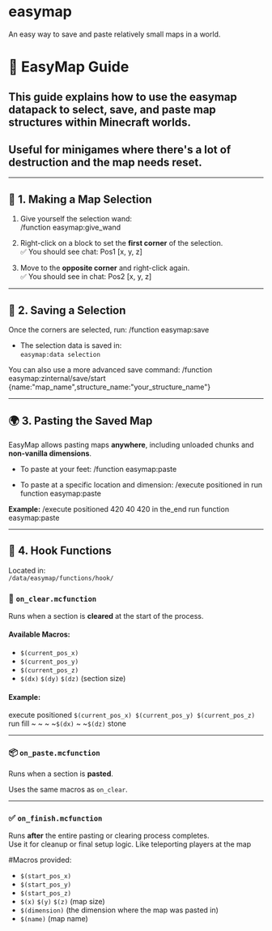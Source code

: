 # easymap
 An easy way to save and paste relatively small maps in a world.

# 📘 EasyMap Guide

## This guide explains how to use the easymap datapack to select, save, and paste map structures within Minecraft worlds.

## Useful for minigames where there's a lot of destruction and the map needs reset.

---

## 📍 1. Making a Map Selection

1. Give yourself the selection wand:  
/function easymap:give_wand

2. Right-click on a block to set the **first corner** of the selection.  
✅ You should see chat: Pos1 [x, y, z]

3. Move to the **opposite corner** and right-click again.  
✅ You should see in chat: Pos2 [x, y, z]

---

## 💾 2. Saving a Selection

Once the corners are selected, run:
/function easymap:save

- The selection data is saved in:  
  `easymap:data selection`

You can also use a more advanced save command:
/function easymap:zinternal/save/start {name:"map_name",structure_name:"your_structure_name"}

---

## 🌍 3. Pasting the Saved Map

EasyMap allows pasting maps **anywhere**, including unloaded chunks and **non-vanilla dimensions**.

- To paste at your feet:
/function easymap:paste

- To paste at a specific location and dimension:
/execute positioned <x> <y> <z> in <dimension> run function easymap:paste

**Example:**
/execute positioned 420 40 420 in the_end run function easymap:paste

---

## 🧩 4. Hook Functions

Located in:  
`/data/easymap/functions/hook/`

### 🔄 `on_clear.mcfunction`

Runs when a section is **cleared** at the start of the process.

#### Available Macros:
- `$(current_pos_x)`  
- `$(current_pos_y)`  
- `$(current_pos_z)`
- `$(dx)` `$(dy)` `$(dz)` (section size)

#### Example:
execute positioned `$(current_pos_x) $(current_pos_y) $(current_pos_z)` run fill ~ ~ ~ ~`$(dx)` ~ ~`$(dz)` stone

---

### 📦 `on_paste.mcfunction`

Runs when a section is **pasted**.  

Uses the same macros as `on_clear`.

---

### ✅ `on_finish.mcfunction`

Runs **after** the entire pasting or clearing process completes.  
Use it for cleanup or final setup logic. Like teleporting players at the map

#Macros provided:

- `$(start_pos_x)`  
- `$(start_pos_y)`  
- `$(start_pos_z)`
- `$(x)` `$(y)` `$(z)` (map size)
- `$(dimension)` (the dimension where the map was pasted in)
- `$(name)` (map name)
